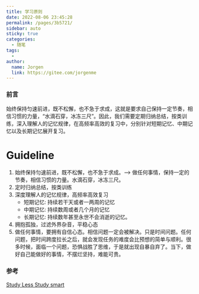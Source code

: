 ```yaml
---
title: 学习原则
date: 2022-08-06 23:45:28
permalink: /pages/3b5721/
sidebar: auto
sticky: true
categories:
  - 随笔
tags:
  - 
author: 
  name: Jorgen
  link: https://gitee.com/jorgenme
---
```


### 前言
始终保持匀速前进，既不松懈，也不急于求成，这就是要求自己保持一定节奏，相信习惯的力量，“水滴石穿，冰冻三尺”。因此，我们需要定期归纳总结，按类训练，深入理解人的记忆规律，在高频率高效的复习中，分别针对短期记忆、中期记忆以及长期记忆展开复习。

<!-- more -->

# Guideline

1. 始终保持匀速前进，既不松懈，也不急于求成。--> 做任何事情，保持一定的节奏，相信习惯的力量。水滴石穿，冰冻三尺。
2. 定时归纳总结，按类训练
3. 深度理解人的记忆规律，高频率高效复习
    - 短期记忆: 持续若干天或者一两周的记忆
    - 中期记忆: 持续数周或者几个月的记忆
    - 长期记忆: 持续数年甚至永世不会消逝的记忆。
4. 拥抱孤独，过滤外界杂音，平稳心态
5. 做任何事情，要拥有自信心态。相信问题一定会被解决。只是时间问题。任何问题，把时间跨度拉长之后，就会发现任务的难度会比预想的简单与顺利。很多时候，面临一个问题，恐惧战胜了思维，于是就出现自暴自弃了。当下，做好自己能做好的事情，不摆烂坚持，难能可贵。

### 参考
[Study Less Study smart ](https://www.youtube.com/watch?v=IlU-zDU6aQ0&t=793s)